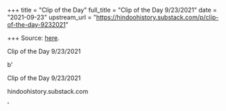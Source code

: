 +++
title = "Clip of the Day"
full_title = "Clip of the Day 9/23/2021"
date = "2021-09-23"
upstream_url = "https://hindoohistory.substack.com/p/clip-of-the-day-9232021"

+++
Source: [here](https://hindoohistory.substack.com/p/clip-of-the-day-9232021).

Clip of the Day 9/23/2021

b'

Clip of the Day 9/23/2021

hindoohistory.substack.com

'
